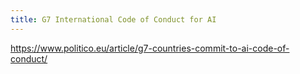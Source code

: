 ```yaml
---
title: G7 International Code of Conduct for AI
---
```

https://www.politico.eu/article/g7-countries-commit-to-ai-code-of-conduct/
